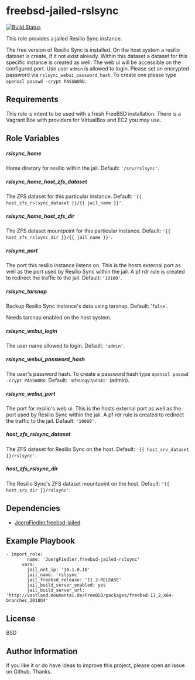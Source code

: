 freebsd-jailed-rslsync
=========

[![Build Status](https://travis-ci.org/JoergFiedler/freebsd-jailed-rslsync.svg?branch=master)](https://travis-ci.org/JoergFiedler/freebsd-jailed-rslsync)

This role provides a jailed Resilio Sync instance.

The free version of Resilio Sync is installed. On the host system a resilio dataset
is create, if it not exist already. Within this dataset a dataset for this 
specific instance is created as well. The web ui will be accessible on the 
configured port. Use user `admin` is allowed to login. Please set an 
encrypted password via `rslsync_webui_password_hash`. To create one please 
type `openssl passwd -crypt PASSWORD`.

Requirements
------------

This role is intent to be used with a fresh FreeBSD installation. There is a 
Vagrant Box with providers for VirtualBox and EC2 you may use.

Role Variables
--------------

##### rslsync_home
Home diretory for resilio within the jail. Default: `'/srv/rslsync'`.

##### rslsync_home_host_zfs_dataset
The ZFS dataset for this particular instance. 
Default: `'{{ host_zfs_rslsync_dataset }}/{{ jail_name }}'`.

##### rslsync_home_host_zfs_dir
The ZFS dataset mountpoint for this particular instance. 
Default: `'{{ host_zfs_rslsync_dir }}/{{ jail_name }}'`.

##### rslsync_port
The port this resilio instance listens on. This is the hosts external port as 
well as the port used by Resilio Sync within the jail. A pf rdr rule is created to 
redirect the traffic to the jail. Default: `'10100'`.

##### rslsync_tarsnap
Backup Resilio Sync instance's data using tarsnap. Default: '`false`'.

Needs tarsnap enabled on the host system.

##### rslsync_webui_login
The user name allowed to login. Default: `'admin'`.

##### rslsync_webui_password_hash
The user's password hash. To create a password hash type `openssl passwd -crypt PASSWORD`. 
Default: `'mfKUcqy7pdU4I'` (admin).

##### rslsync_webui_port
The port for resilio's web ui. This is the hosts external port as well as the 
port used by Resilio Sync within the jail. A pf rdr rule is created to redirect the 
traffic to the jail. Default: `'10080'`.

##### host_zfs_rslsync_dataset
The ZFS dataset for Resilio Sync on the host. 
Default: `'{{ host_srv_dataset }}/rslsync'`.

##### host_zfs_rslsync_dir
The Resilio Sync's ZFS dataset mountpoint on the host. 
Default: `'{{ host_srv_dir }}/rslsync'`.

Dependencies
------------

- [JoergFiedler.freebsd-jailed](https://galaxy.ansible.com/joergfiedler/freebsd-jailed)

Example Playbook
----------------

    - import_role:
            name: 'JoergFiedler.freebsd-jailed-rslsync'
          vars:
            jail_net_ip: '10.1.0.10'
            jail_name: 'rslsync'
            jail_freebsd_release: '11.2-RELEASE'
            jail_build_server_enabled: yes
            jail_build_server_url: 'http://vastland.moumantai.de/FreeBSD/packages/freebsd-11_2_x64-branches_2018Q4'

License
-------

BSD

Author Information
------------------

If you like it or do have ideas to improve this project, please open an issue on Github. Thanks.
